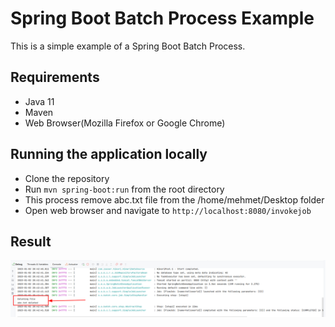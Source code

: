 # Spring Boot Batch Process Example

This is a simple example of a Spring Boot Batch Process.

## Requirements
- Java 11
- Maven
- Web Browser(Mozilla Firefox or Google Chrome)

## Running the application locally
- Clone the repository
- Run `mvn spring-boot:run` from the root directory
- This process remove abc.txt file from the /home/mehmet/Desktop folder
- Open web browser and navigate to `http://localhost:8080/invokejob`

## Result

![Test](./screenshots/1.png "Test")